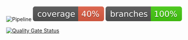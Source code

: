 ![Pipeline](https://github.com/romainsessa/m2i-api-2025/actions/workflows/ci.yml/badge.svg)
![Code Coverage](https://github.com/romainsessa/m2i-api-2025/blob/main/.github/badges/jacoco.svg)
![Branche Coverage](https://github.com/romainsessa/m2i-api-2025/blob/main/.github/badges/branches.svg)

[![Quality Gate Status](https://sonarcloud.io/api/project_badges/measure?project=schranz67_api_rest&metric=alert_status)](https://sonarcloud.io/summary/new_code?id=schranz67_api_rest)